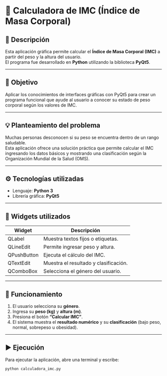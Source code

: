 # 🧮 Calculadora de IMC (Índice de Masa Corporal)

## 📘 Descripción
Esta aplicación gráfica permite calcular el **Índice de Masa Corporal (IMC)** a partir del peso y la altura del usuario.  
El programa fue desarrollado en **Python** utilizando la biblioteca **PyQt5**.

---

## 🎯 Objetivo
Aplicar los conocimientos de interfaces gráficas con PyQt5 para crear un programa funcional que ayude al usuario a conocer su estado de peso corporal según los valores de IMC.

---

## 💡 Planteamiento del problema
Muchas personas desconocen si su peso se encuentra dentro de un rango saludable.  
Esta aplicación ofrece una solución práctica que permite calcular el IMC ingresando los datos básicos y mostrando una clasificación según la Organización Mundial de la Salud (OMS).

---

## ⚙️ Tecnologías utilizadas
- Lenguaje: **Python 3**
- Librería gráfica: **PyQt5**

---

## 🧱 Widgets utilizados
| Widget | Descripción |
|--------|--------------|
| QLabel | Muestra textos fijos o etiquetas. |
| QLineEdit | Permite ingresar peso y altura. |
| QPushButton | Ejecuta el cálculo del IMC. |
| QTextEdit | Muestra el resultado y clasificación. |
| QComboBox | Selecciona el género del usuario. |

---

## 🧠 Funcionamiento
1. El usuario selecciona su **género**.  
2. Ingresa su **peso (kg)** y **altura (m)**.  
3. Presiona el botón **“Calcular IMC”**.  
4. El sistema muestra el **resultado numérico** y su **clasificación** (bajo peso, normal, sobrepeso u obesidad).

---

## ▶️ Ejecución
Para ejecutar la aplicación, abre una terminal y escribe:

```bash
python calculadora_imc.py
